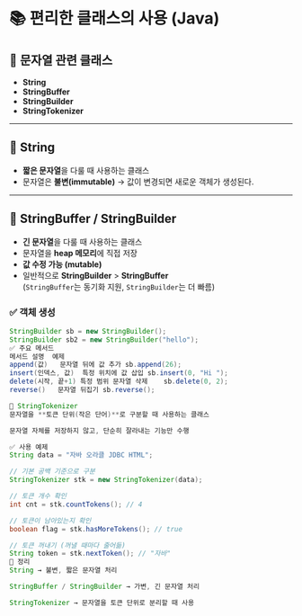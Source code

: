 # 📚 편리한 클래스의 사용 (Java)

## 🔑 문자열 관련 클래스
- **String**
- **StringBuffer**
- **StringBuilder**
- **StringTokenizer**

---

## 📝 String
- **짧은 문자열**을 다룰 때 사용하는 클래스  
- 문자열은 **불변(immutable)** → 값이 변경되면 새로운 객체가 생성된다.

---

## 📝 StringBuffer / StringBuilder
- **긴 문자열**을 다룰 때 사용하는 클래스  
- 문자열을 **heap 메모리**에 직접 저장  
- **값 수정 가능 (mutable)**  
- 일반적으로 **StringBuilder** > **StringBuffer**  
  (`StringBuffer`는 동기화 지원, `StringBuilder`는 더 빠름)

### ✅ 객체 생성
```java
StringBuilder sb = new StringBuilder();
StringBuilder sb2 = new StringBuilder("hello");
✅ 주요 메서드
메서드	설명	예제
append(값)	문자열 뒤에 값 추가	sb.append(26);
insert(인덱스, 값)	특정 위치에 값 삽입	sb.insert(0, "Hi ");
delete(시작, 끝+1)	특정 범위 문자열 삭제	sb.delete(0, 2);
reverse()	문자열 뒤집기	sb.reverse();

📝 StringTokenizer
문자열을 **토큰 단위(작은 단어)**로 구분할 때 사용하는 클래스

문자열 자체를 저장하지 않고, 단순히 잘라내는 기능만 수행

✅ 사용 예제
String data = "자바 오라클 JDBC HTML";

// 기본 공백 기준으로 구분
StringTokenizer stk = new StringTokenizer(data);

// 토큰 개수 확인
int cnt = stk.countTokens(); // 4

// 토큰이 남아있는지 확인
boolean flag = stk.hasMoreTokens(); // true

// 토큰 꺼내기 (꺼낼 때마다 줄어듦)
String token = stk.nextToken(); // "자바"
🚀 정리
String → 불변, 짧은 문자열 처리

StringBuffer / StringBuilder → 가변, 긴 문자열 처리

StringTokenizer → 문자열을 토큰 단위로 분리할 때 사용